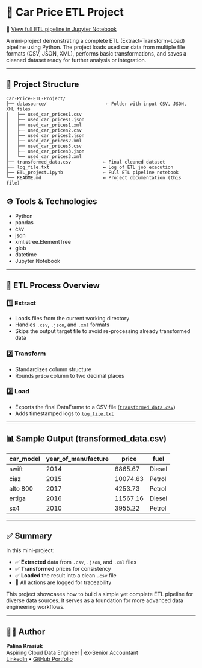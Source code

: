 # 🚗 Car Price ETL Project

📄 [View full ETL pipeline in Jupyter Notebook](https://github.com/CloudDataPalina/Car-Price-ETL-Project/blob/main/ETL_project.ipynb)

A mini-project demonstrating a complete ETL (Extract–Transform–Load) pipeline using Python. The project loads used car data from multiple file formats (CSV, JSON, XML), performs basic transformations, and saves a cleaned dataset ready for further analysis or integration.

---

## 📁 Project Structure

```
Car-Price-ETL-Project/
├── datasource/                      ← Folder with input CSV, JSON, XML files
│   ├── used_car_prices1.csv
│   ├── used_car_prices1.json
│   ├── used_car_prices1.xml
│   ├── used_car_prices2.csv
│   ├── used_car_prices2.json
│   ├── used_car_prices2.xml
│   ├── used_car_prices3.csv
│   ├── used_car_prices3.json
│   └── used_car_prices3.xml
├── transformed_data.csv            ← Final cleaned dataset
├── log_file.txt                    ← Log of ETL job execution
├── ETL_project.ipynb               ← Full ETL pipeline notebook
└── README.md                       ← Project documentation (this file)

```

## ⚙️ Tools & Technologies

- Python  
- pandas  
- csv  
- json  
- xml.etree.ElementTree  
- glob  
- datetime  
- Jupyter Notebook  

---

## 🔄 ETL Process Overview

### 1️⃣ Extract
- Loads files from the current working directory  
- Handles `.csv`, `.json`, and `.xml` formats  
- Skips the output target file to avoid re-processing already transformed data

### 2️⃣ Transform
- Standardizes column structure
- Rounds `price` column to two decimal places

### 3️⃣ Load
- Exports the final DataFrame to a CSV file ([`transformed_data.csv`](https://github.com/CloudDataPalina/Car-Price-ETL-Project/blob/main/transformed_data.csv))
- Adds timestamped logs to [`log_file.txt`](https://github.com/CloudDataPalina/Car-Price-ETL-Project/blob/main/log_file.txt)

---

## 📊 Sample Output (transformed_data.csv)

| car_model   | year_of_manufacture | price    | fuel   |
|-------------|---------------------|----------|--------|
| swift       | 2014                | 6865.67  | Diesel |
| ciaz        | 2015                | 10074.63 | Petrol |
| alto 800    | 2017                | 4253.73  | Petrol |
| ertiga      | 2016                | 11567.16 | Diesel |
| sx4         | 2010                | 3955.22  | Petrol |

---

## ✅ Summary

In this mini-project:

- ✅ **Extracted** data from `.csv`, `.json`, and `.xml` files  
- ✅ **Transformed** prices for consistency  
- ✅ **Loaded** the result into a clean `.csv` file  
- 🧾 All actions are logged for traceability

This project showcases how to build a simple yet complete ETL pipeline for diverse data sources. It serves as a foundation for more advanced data engineering workflows.

---

## 👩‍💻 Author

**Palina Krasiuk**  
Aspiring Cloud Data Engineer | ex-Senior Accountant  
[LinkedIn](https://www.linkedin.com/in/palina-krasiuk-954404372/) • [GitHub Portfolio](https://github.com/CloudDataPalina)
